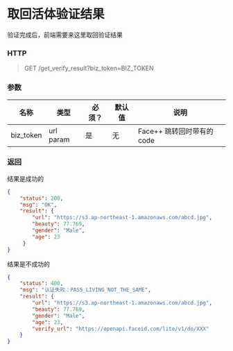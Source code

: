 # 取回活体验证结果



验证完成后，前端需要来这里取回验证结果



### HTTP

> GET /get_verify_result?biz_token=BIZ_TOKEN



### 参数

| 名称      | 类型      | 必须？ | 默认值 | 说明                       |
| --------- | --------- | ------ | ------ | -------------------------- |
| biz_token | url param | 是     | 无     | Face++ 跳转回时带有的 code |



### 返回

结果是成功的

```json
{
    "status": 200,
    "msg": "OK",
    "result": {
        "url": "https://s3.ap-northeast-1.amazonaws.com/abcd.jpg",
        "beauty": 77.769,
        "gender": "Male",
        "age": 23
     }
}
```



结果是不成功的

```json
{
    "status": 400,
    "msg": "认证失败：PASS_LIVING_NOT_THE_SAME",
    "result": {
        "url": "https://s3.ap-northeast-1.amazonaws.com/abcd.jpg",
        "beauty": 77.769,
        "gender": "Male",
        "age": 23,
        "verify_url": "https://openapi.faceid.com/lite/v1/do/XXX"
    }
}
```


